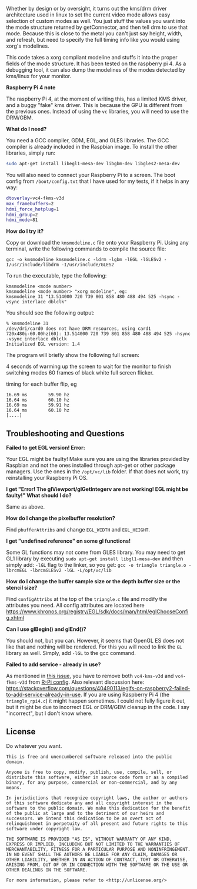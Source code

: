 Whether by design or by oversight, it turns out the kms/drm driver architecture used in linux to set the current video mode allows easy selection of custom modes as well. You just stuff the values you want into the mode structure returned by getConnector, and then tell drm to use that mode. Because this is close to the metal you can't just say height, width, and refresh, but need to specify the full timing info like you would using xorg's modelines.

This code takes a xorg compliant modeline and stuffs it into the proper fields of the mode structure. It has been tested on the raspberry pi 4. As a debugging tool, it can also dump the modelines of the modes detected by kms/linux for your monitor. 

**Raspberry Pi 4 note**

The raspberry Pi 4, at the moment of writing this, has a limited KMS driver, and a buggy "fake" kms driver. This is because the GPU is different from the previous ones. Instead of using the `vc` libraries, you will need to use the DRM/GBM.

**What do I need?**

You need a GCC compiler, GDM, EGL, and GLES libraries. The GCC compiler is already included in the Raspbian image. To install the other libraries, simply run:

```bash
sudo apt-get install libegl1-mesa-dev libgbm-dev libgles2-mesa-dev
```

You will also need to connect your Raspberry Pi to a screen. The boot config from `/boot/config.txt` that I have used for my tests, if it helps in any way:

```bash
dtoverlay=vc4-fkms-v3d
max_framebuffers=2
hdmi_force_hotplug=1
hdmi_group=2
hdmi_mode=81
```

**How do I try it?**

Copy or download the `kmsmodeline.c` file onto your Raspberry Pi. Using any terminal, write the following commands to compile the source file:

```
gcc -o kmsmodeline kmsmodeline.c -ldrm -lgbm -lEGL -lGLESv2 -I/usr/include/libdrm -I/usr/include/GLES2
```

To run the executable, type the following:

```
kmsmodeline <mode number>
kmsmodeline <mode number> "xorg modeline", eg:
kmsmodeline 31 "13.514000 720 739 801 858 480 488 494 525 -hsync -vsync interlace dblclk"
```

You should see the following output:

```
% kmsmodeline 31 
/dev/dri/card0 does not have DRM resources, using card1
720x480i-60.00hz(60): 13.514000 720 739 801 858 480 488 494 525 -hsync -vsync interlace dblclk
Initialized EGL version: 1.4

```

The program will briefly show the following full screen:

4 seconds of warming up the screen to wait for the monitor to finish switching modes
60 frames of black white full screen flicker.

timing for each buffer flip, eg
````
16.69 ms        59.90 hz
16.64 ms        60.10 hz
16.69 ms        59.91 hz
16.64 ms        60.10 hz
[....]
````


## Troubleshooting and Questions

**Failed to get EGL version! Error:**

Your EGL might be faulty! Make sure you are using the libraries provided by Raspbian and not the ones installed through apt-get or other package managers. Use the ones in the `/opt/vc/lib` folder. If that does not work, try reinstalling your Raspberry Pi OS.

**I get "Error! The glViewport/glGetIntegerv are not working! EGL might be faulty!" What should I do?**

Same as above.

**How do I change the pixelbuffer resolution?**

Find `pbufferAttribs` and change `EGL_WIDTH` and `EGL_HEIGHT`.

**I get "undefined reference" on some gl functions!**

Some GL functions may not come from GLES library. You may need to get GL1 library by executing `sudo apt-get install libgl1-mesa-dev` and then simply add: `-lGL` flag to the linker, so you get: `gcc -o triangle triangle.o -lbrcmEGL -lbrcmGLESv2 -lGL -L/opt/vc/lib`

**How do I change the buffer sample size or the depth buffer size or the stencil size?**

Find `configAttribs` at the top of the `triangle.c` file and modify the attributes you need. All config attributes are located here <https://www.khronos.org/registry/EGL/sdk/docs/man/html/eglChooseConfig.xhtml>

**Can I use glBegin() and glEnd()?**

You should not, but you can. However, it seems that OpenGL ES does not like that and nothing will be rendered. For this you will need to link the `GL` library as well. Simply, add `-lGL` to the gcc command.

**Failed to add service - already in use?**

As mentioned in [this issue](https://github.com/matusnovak/rpi-opengl-without-x/issues/1), you have to remove both `vc4-kms-v3d` and `vc4-fkms-v3d` from [R-Pi config](https://elinux.org/R-Pi_configuration_file). Also relevant discussion here: <https://stackoverflow.com/questions/40490113/eglfs-on-raspberry2-failed-to-add-service-already-in-use>. If you are using Raspberry Pi 4 (the `triangle_rpi4.c`) it might happen sometimes. I could not fully figure it out, but it might be due to incorrect EGL or DRM/GBM cleanup in  the code. I say "incorrect", but I don't know where. 

## License

Do whatever you want.

```
This is free and unencumbered software released into the public domain.

Anyone is free to copy, modify, publish, use, compile, sell, or
distribute this software, either in source code form or as a compiled
binary, for any purpose, commercial or non-commercial, and by any
means.

In jurisdictions that recognize copyright laws, the author or authors
of this software dedicate any and all copyright interest in the
software to the public domain. We make this dedication for the benefit
of the public at large and to the detriment of our heirs and
successors. We intend this dedication to be an overt act of
relinquishment in perpetuity of all present and future rights to this
software under copyright law.

THE SOFTWARE IS PROVIDED "AS IS", WITHOUT WARRANTY OF ANY KIND,
EXPRESS OR IMPLIED, INCLUDING BUT NOT LIMITED TO THE WARRANTIES OF
MERCHANTABILITY, FITNESS FOR A PARTICULAR PURPOSE AND NONINFRINGEMENT.
IN NO EVENT SHALL THE AUTHORS BE LIABLE FOR ANY CLAIM, DAMAGES OR
OTHER LIABILITY, WHETHER IN AN ACTION OF CONTRACT, TORT OR OTHERWISE,
ARISING FROM, OUT OF OR IN CONNECTION WITH THE SOFTWARE OR THE USE OR
OTHER DEALINGS IN THE SOFTWARE.

For more information, please refer to <http://unlicense.org/>
```
